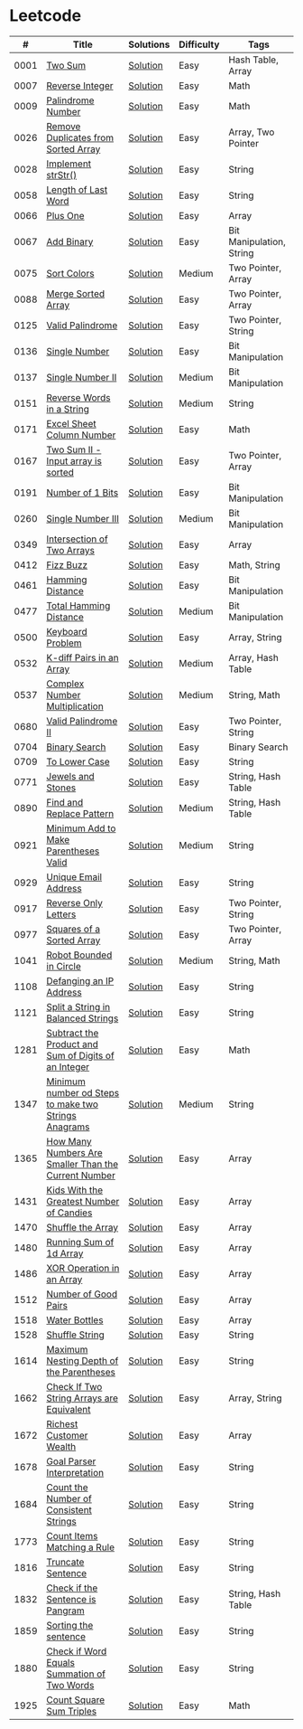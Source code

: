 # Leetcode

|  #  |      Title     |   Solutions   | Difficulty  | Tags        |           
|-----|----------------|---------------|-------------|-------------
|0001|[Two Sum](https://leetcode.com/problems/two-sum/)| [Solution](https://github.com/adityagarde/Leetcode/blob/main/src/com/github/aditya/_0001.java)|Easy|Hash Table, Array |
|0007|[Reverse Integer](https://leetcode.com/problems/reverse-integer/)| [Solution](https://github.com/adityagarde/Leetcode/blob/main/src/com/github/aditya/_0007.java)|Easy|Math |
|0009|[Palindrome Number](https://leetcode.com/problems/palindrome-number/)| [Solution](https://github.com/adityagarde/Leetcode/blob/main/src/com/github/aditya/_0009.java)|Easy|Math |
|0026|[Remove Duplicates from Sorted Array](https://leetcode.com/problems/remove-duplicates-from-sorted-array/)| [Solution](https://github.com/adityagarde/Leetcode/blob/main/src/com/github/aditya/_0026.java)|Easy|Array, Two Pointer|
|0028|[Implement strStr()](https://leetcode.com/problems/implement-strstr/)|[Solution](https://github.com/adityagarde/Leetcode/blob/main/src/com/github/aditya/_0028.java)|Easy|String|
|0058|[Length of Last Word](https://leetcode.com/problems/length-of-last-word/)|[Solution](https://github.com/adityagarde/Leetcode/blob/main/src/com/github/aditya/_0058.java)|Easy|String|
|0066|[Plus One](https://leetcode.com/problems/plus-one/)|[Solution](https://github.com/adityagarde/Leetcode/blob/main/src/com/github/aditya/_0066.java)|Easy|Array|
|0067|[Add Binary](https://leetcode.com/problems/add-binary/)|[Solution](https://github.com/adityagarde/Leetcode/blob/main/src/com/github/aditya/_0067.java)|Easy|Bit Manipulation, String|
|0075|[Sort Colors](https://leetcode.com/problems/sort-colors/)|[Solution](https://github.com/adityagarde/Leetcode/blob/main/src/com/github/aditya/_0075.java)|Medium|Two Pointer, Array|
|0088|[Merge Sorted Array](https://leetcode.com/problems/merge-sorted-array/)|[Solution](https://github.com/adityagarde/Leetcode/blob/main/src/com/github/aditya/_0088.java)|Easy|Two Pointer, Array|
|0125|[Valid Palindrome](https://leetcode.com/problems/valid-palindrome/)|[Solution](https://github.com/adityagarde/Leetcode/blob/main/src/com/github/aditya/_0125.java)|Easy|Two Pointer, String|
|0136|[Single Number](https://leetcode.com/problems/single-number/)|[Solution](https://github.com/adityagarde/Leetcode/blob/main/src/com/github/aditya/_0136.java)|Easy|Bit Manipulation|
|0137|[Single Number II](https://leetcode.com/problems/single-number-ii/)|[Solution](https://github.com/adityagarde/Leetcode/blob/main/src/com/github/aditya/_0137.java)|Medium|Bit Manipulation|
|0151|[Reverse Words in a String](https://leetcode.com/problems/reverse-words-in-a-string/)|[Solution](https://github.com/adityagarde/Leetcode/blob/main/src/com/github/aditya/_0151.java)|Medium|String|
|0171|[Excel Sheet Column Number](https://leetcode.com/problems/excel-sheet-column-number/)|[Solution](https://github.com/adityagarde/Leetcode/blob/main/src/com/github/aditya/_0171.java)|Easy|Math|
|0167|[Two Sum II - Input array is sorted](https://leetcode.com/problems/two-sum-ii-input-array-is-sorted/)| [Solution](https://github.com/adityagarde/Leetcode/blob/main/src/com/github/aditya/_0167.java)|Easy|Two Pointer, Array |
|0191|[Number of 1 Bits](https://leetcode.com/problems/number-of-1-bits/)| [Solution](https://github.com/adityagarde/Leetcode/blob/main/src/com/github/aditya/_0191.java)|Easy|Bit Manipulation |
|0260|[Single Number III](https://leetcode.com/problems/single-number-iii/)| [Solution](https://github.com/adityagarde/Leetcode/blob/main/src/com/github/aditya/_0260.java)|Medium|Bit Manipulation |
|0349|[Intersection of Two Arrays](https://leetcode.com/problems/intersection-of-two-arrays/)| [Solution](https://github.com/adityagarde/Leetcode/blob/main/src/com/github/aditya/_0349.java)|Easy|Array|
|0412|[Fizz Buzz](https://leetcode.com/problems/fizz-buzz/)|[Solution](https://github.com/adityagarde/Leetcode/blob/main/src/com/github/aditya/_0412.java)|Easy|Math, String|
|0461|[Hamming Distance](https://leetcode.com/problems/hamming-distance/)|[Solution](https://github.com/adityagarde/Leetcode/blob/main/src/com/github/aditya/_0461.java)|Easy|Bit Manipulation|
|0477|[Total Hamming Distance](https://leetcode.com/problems/total-hamming-distance/)|[Solution](https://github.com/adityagarde/Leetcode/blob/main/src/com/github/aditya/_0477.java)|Medium|Bit Manipulation|
|0500|[Keyboard Problem](https://leetcode.com/problems/keyboard-row/)|[Solution](https://github.com/adityagarde/Leetcode/blob/main/src/com/github/aditya/_0500.java)|Easy|Array, String|
|0532|[K-diff Pairs in an Array](https://leetcode.com/problems/k-diff-pairs-in-an-array/)|[Solution](https://github.com/adityagarde/Leetcode/blob/main/src/com/github/aditya/_0532.java)|Medium|Array, Hash Table|
|0537|[Complex Number Multiplication](https://leetcode.com/problems/complex-number-multiplication)| [Solution](https://github.com/adityagarde/Leetcode/blob/main/src/com/github/aditya/_0537.java) | Medium|String, Math|
|0680|[Valid Palindrome II](https://leetcode.com/problems/valid-palindrome-ii/)|[Solution](https://github.com/adityagarde/Leetcode/blob/main/src/com/github/aditya/_0680.java)|Easy|Two Pointer, String|
|0704|[Binary Search](https://leetcode.com/problems/binary-search)|[Solution](https://github.com/adityagarde/Leetcode/blob/main/src/com/github/aditya/_0704.java)|Easy|Binary Search|
|0709|[To Lower Case](https://leetcode.com/problems/to-lower-case)|[Solution](https://github.com/adityagarde/Leetcode/blob/main/src/com/github/aditya/_0709.java)|Easy|String|
|0771|[Jewels and Stones](https://leetcode.com/problems/jewels-and-stones)|[Solution](https://github.com/adityagarde/Leetcode/blob/main/src/com/github/aditya/_0771.java)|Easy|String, Hash Table|
|0890|[Find and Replace Pattern](https://leetcode.com/problems/find-and-replace-pattern)|[Solution](https://github.com/adityagarde/Leetcode/blob/main/src/com/github/aditya/_0890.java)|Medium|String, Hash Table|
|0921|[Minimum Add to Make Parentheses Valid](https://leetcode.com/problems/minimum-add-to-make-parentheses-valid/)|[Solution](https://github.com/adityagarde/Leetcode/blob/main/src/com/github/aditya/_0921.java)|Medium|String|
|0929|[Unique Email Address](https://leetcode.com/problems/unique-email-addresses)|[Solution](https://github.com/adityagarde/Leetcode/blob/main/src/com/github/aditya/_0929.java)|Easy|String|
|0917|[Reverse Only Letters](https://leetcode.com/problems/reverse-only-letters/)|[Solution](https://github.com/adityagarde/Leetcode/blob/main/src/com/github/aditya/_0917.java)|Easy|Two Pointer, String|
|0977|[Squares of a Sorted Array](https://leetcode.com/problems/squares-of-a-sorted-array/)|[Solution](https://github.com/adityagarde/Leetcode/blob/main/src/com/github/aditya/_0977.java)|Easy|Two Pointer, Array|
|1041|[Robot Bounded in Circle](https://leetcode.com/problems/robot-bounded-in-circle)|[Solution](https://github.com/adityagarde/Leetcode/blob/main/src/com/github/aditya/_1041.java)|Medium|String, Math|
|1108|[Defanging an IP Address](https://leetcode.com/problems/defanging-an-ip-address)|[Solution](https://github.com/adityagarde/Leetcode/blob/main/src/com/github/aditya/_1108.java)|Easy|String|
|1121|[Split a String in Balanced Strings](https://leetcode.com/problems/split-a-string-in-balanced-strings)|[Solution](https://github.com/adityagarde/Leetcode/blob/main/src/com/github/aditya/_1121.java)|Easy|String|
|1281|[Subtract the Product and Sum of Digits of an Integer](https://leetcode.com/problems/subtract-the-product-and-sum-of-digits-of-an-integer)|[Solution](https://github.com/adityagarde/Leetcode/blob/main/src/com/github/aditya/_1281.java)|Easy|Math|
|1347|[Minimum number od Steps to make two Strings Anagrams](https://leetcode.com/problems/minimum-number-of-steps-to-make-two-strings-anagram)|[Solution](https://github.com/adityagarde/Leetcode/blob/main/src/com/github/aditya/_1347.java)|Medium|String|
|1365|[How Many Numbers Are Smaller Than the Current Number](https://leetcode.com/problems/how-many-numbers-are-smaller-than-the-current-number)|[Solution](https://github.com/adityagarde/Leetcode/blob/main/src/com/github/aditya/_1365.java)|Easy|Array|
|1431|[Kids With the Greatest Number of Candies](https://leetcode.com/problems/kids-with-the-greatest-number-of-candies/)|[Solution](https://github.com/adityagarde/Leetcode/blob/main/src/com/github/aditya/_1431.java)|Easy|Array|
|1470|[Shuffle the Array](https://leetcode.com/problems/shuffle-the-array/)|[Solution](https://github.com/adityagarde/Leetcode/blob/main/src/com/github/aditya/_1470.java)|Easy |Array|
|1480|[Running Sum of 1d Array](https://leetcode.com/problems/running-sum-of-1d-array/)|[Solution](https://github.com/adityagarde/Leetcode/blob/main/src/com/github/aditya/_1480.java)|Easy|Array|
|1486|[XOR Operation in an Array](https://leetcode.com/problems/xor-operation-in-an-array/)|[Solution](https://github.com/adityagarde/Leetcode/blob/main/src/com/github/aditya/_1486.java)|Easy|Array|
|1512|[Number of Good Pairs](https://leetcode.com/problems/number-of-good-pairs/)|[Solution](https://github.com/adityagarde/Leetcode/blob/main/src/com/github/aditya/_1512.java)|Easy|Array|
|1518|[Water Bottles](https://leetcode.com/problems/water-bottles)|[Solution](https://github.com/adityagarde/Leetcode/blob/main/src/com/github/aditya/_1518.java)|Easy|Array|
|1528|[Shuffle String](https://leetcode.com/problems/shuffle-string)|[Solution](https://github.com/adityagarde/Leetcode/blob/main/src/com/github/aditya/_1528.java)|Easy|String|
|1614|[Maximum Nesting Depth of the Parentheses](https://leetcode.com/problems/maximum-nesting-depth-of-the-parentheses)|[Solution](https://github.com/adityagarde/Leetcode/blob/main/src/com/github/aditya/_1614.java)|Easy|String|
|1662|[Check If Two String Arrays are Equivalent](https://leetcode.com/problems/check-if-two-string-arrays-are-equivalent/)|[Solution](https://github.com/adityagarde/Leetcode/blob/main/src/com/github/aditya/_1662.java)|Easy|Array, String|
|1672|[Richest Customer Wealth](https://leetcode.com/problems/richest-customer-wealth)|[Solution](https://github.com/adityagarde/Leetcode/blob/main/src/com/github/aditya/_1672.java)|Easy|Array|
|1678|[Goal Parser Interpretation](https://leetcode.com/problems/goal-parser-interpretation)|[Solution](https://github.com/adityagarde/Leetcode/blob/main/src/com/github/aditya/_1678.java)|Easy|String|
|1684|[Count the Number of Consistent Strings](https://leetcode.com/problems/count-the-number-of-consistent-strings/)|[Solution](https://github.com/adityagarde/Leetcode/blob/main/src/com/github/aditya/_1684.java)|Easy|String|
|1773|[Count Items Matching a Rule](https://leetcode.com/problems/count-items-matching-a-rule)|[Solution](https://github.com/adityagarde/Leetcode/blob/main/src/com/github/aditya/_1773.java)|Easy|String|
|1816|[Truncate Sentence](https://leetcode.com/problems/truncate-sentence)|[Solution](https://github.com/adityagarde/Leetcode/blob/main/src/com/github/aditya/_1816.java)|Easy|String|
|1832|[Check if the Sentence is Pangram](https://leetcode.com/problems/check-if-the-sentence-is-pangram)|[Solution](https://github.com/adityagarde/Leetcode/blob/main/src/com/github/aditya/_1832.java)|Easy|String, Hash Table|
|1859|[Sorting the sentence](https://leetcode.com/problems/sorting-the-sentence)|[Solution](https://github.com/adityagarde/Leetcode/blob/main/src/com/github/aditya/_1859.java)|Easy|String|
|1880|[Check if Word Equals Summation of Two Words](https://leetcode.com/problems/check-if-word-equals-summation-of-two-words)|[Solution](https://github.com/adityagarde/Leetcode/blob/main/src/com/github/aditya/_1880.java)|Easy|String|
|1925|[Count Square Sum Triples](https://leetcode.com/problems/count-square-sum-triples/)|[Solution](https://github.com/adityagarde/Leetcode/blob/main/src/com/github/aditya/_1925.java)|Easy|Math|